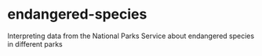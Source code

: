 # endangered-species
 Interpreting data from the National Parks Service about endangered species in different parks
